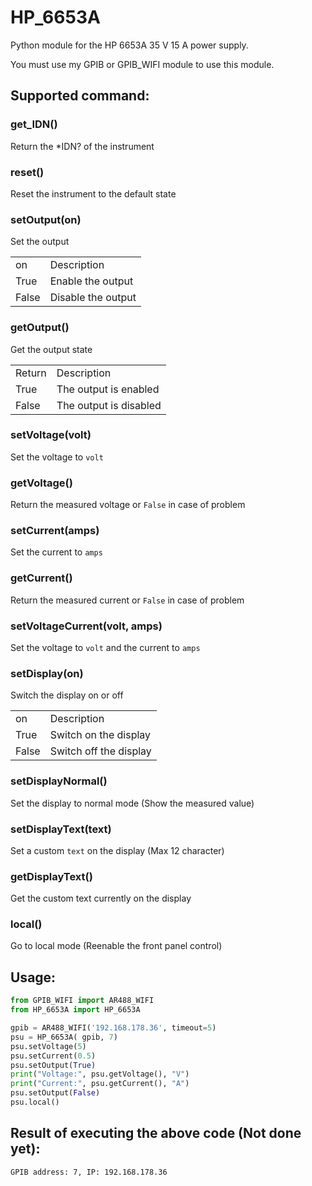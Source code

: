 # HP_6653A
Python module for the HP 6653A 35 V 15 A power supply.

You must use my GPIB or GPIB_WIFI module to use this module.

## Supported command:
### get_IDN()
Return the *IDN? of the instrument

### reset()
Reset the instrument to the default state

### setOutput(on)
Set the output
<table>
  <tr><td>on</td><td>Description</td></tr>
  <tr><td>True</td><td>Enable the output</td></tr>
  <tr><td>False</td><td>Disable the output</td></tr>
</table>

### getOutput()
Get the output state
<table>
  <tr><td>Return</td><td>Description</td></tr>
  <tr><td>True</td><td>The output is enabled</td></tr>
  <tr><td>False</td><td>The output is disabled</td></tr>
</table>

### setVoltage(volt)
Set the voltage to `volt`

### getVoltage()
Return the measured voltage or `False` in case of problem

### setCurrent(amps)
Set the current to `amps`

### getCurrent()
Return the measured current or `False` in case of problem

### setVoltageCurrent(volt, amps)
Set the voltage to `volt` and the current to `amps`

### setDisplay(on)
Switch the display on or off
<table>
  <tr><td>on</td><td>Description</td></tr>
  <tr><td>True</td><td>Switch on the display</td></tr>
  <tr><td>False</td><td>Switch off the display</td></tr>
</table>

### setDisplayNormal()
Set the display to normal mode (Show the measured value) 

### setDisplayText(text)
Set a custom `text` on the display (Max 12 character)

### getDisplayText()
Get the custom text currently on the display

### local()
Go to local mode (Reenable the front panel control)

## Usage:
```python
from GPIB_WIFI import AR488_WIFI
from HP_6653A import HP_6653A

gpib = AR488_WIFI('192.168.178.36', timeout=5)
psu = HP_6653A( gpib, 7)
psu.setVoltage(5)
psu.setCurrent(0.5)
psu.setOutput(True)
print("Voltage:", psu.getVoltage(), "V")
print("Current:", psu.getCurrent(), "A")
psu.setOutput(False)
psu.local()
```
## Result of executing the above code (Not done yet):
```
GPIB address: 7, IP: 192.168.178.36
```
